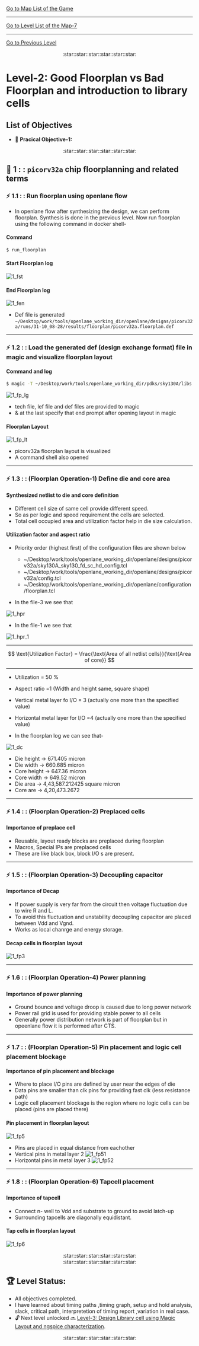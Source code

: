 [Go to Map List of the Game](https://github.com/Ranajoy01/Map_List_Path_to_silicon_RISC_V_SoC_Tapeout_game)

---

[Go to Level List of the Map-7](https://github.com/Ranajoy01/Map_7_Path_to_silicon_RISC_V_SoC_Tapeout_game)

---

[Go to Previous Level](../Level_1/readme.md)

<div align="center">:star::star::star::star::star::star:</div> 

# Level-2: Good Floorplan vs Bad Floorplan and introduction to library cells


## List of Objectives

- :microscope: <b>Pracical Objective-1:</b> []()

  
<div align="center">:star::star::star::star::star::star:</div> 

## :microscope: 1 : : `picorv32a` chip floorplanning and related terms
### :zap: 1.1 : : Run floorplan using openlane flow
- In openlane flow after synthesizing the design, we can perform floorplan. Synthesis is done in the previous level. Now run floorplan using the following command in docker shell-
#### Command 
```bash
$ run_floorplan
```
#### Start Floorplan log
![1_fst](images/1_fst.png)
#### End Floorplan log
![1_fen](images/1_fen.png)

- Def file is generated `~/Desktop/work/tools/openlane_working_dir/openlane/designs/picorv32a/runs/31-10_08-28/results/floorplan/picorv32a.floorplan.def` 

---

### :zap: 1.2 : : Load the generated def (design exchange format) file in magic and visualize floorplan layout 
#### Command and log
```bash
$ magic -T ~/Desktop/work/tools/openlane_working_dir/pdks/sky130A/libs.tech/magic/sky130A.tech lef read ~/Desktop/work/tools/openlane_working_dir/openlane/designs/picorv32a/runs/31-10_08-28/tmp/merged.lef def read ~/Desktop/work/tools/openlane_working_dir/openlane/designs/picorv32a/runs/31-10_08-28/results/floorplan/picorv32a.floorplan.def &
```
![1_fp_lg](images/1_fp_lg.png)

- tech file, lef file and def files are provided to magic
- & at the last specify that end prompt after opening layout in magic

#### Floorplan Layout
![1_fp_lt](images/1_fp_lt.png)

- picorv32a floorplan layout is visualized
- A command shell also opened

---

### :zap: 1.3 : : (Floorplan Operation-1) Define die and core area
#### Synthesized netlist to die and core definition
- Different cell size of same cell provide different speed.
- So as per logic and speed requirement the cells are selected.
- Total cell occupied area and utilization factor help in die size calculation. 

#### Utilization factor and aspect ratio 
- Priority order (highest first) of the configuration files are shown below
   -  ~/Desktop/work/tools/openlane_working_dir/openlane/designs/picorv32a/sky130A_sky130_fd_sc_hd_config.tcl
   -  ~/Desktop/work/tools/openlane_working_dir/openlane/designs/picorv32a/config.tcl
   -  ~/Desktop/work/tools/openlane_working_dir/openlane/configuration/floorplan.tcl

- In the file-3 we see that

![1_hpr](images/1_hpr.png)
- In the file-1 we see that

![1_hpr_1](images/1_hpr_1.png)

---

$$
\text{Utilization Factor} = \frac{\text{Area of all netlist cells}}{\text{Area of core}}
$$

---

- Utilization = 50 %
- Aspect ratio =1 (Width and height same, square shape)
- Vertical metal layer fo I/O = 3 (actually one more than the specified value)
- Horizontal metal layer for I/O =4 (actually one more than the specified value)

 
- In the floorplan log we can see that-

![1_dc](images/1_dc.png)

- Die height -> 671.405 micron
- Die width -> 660.685 micron
- Core height -> 647.36 micron
- Core width -> 649.52 micron
- Die area -> 4,43,587.212425 square micron
- Core are -> 4,20,473.2672 

---

### :zap: 1.4 : : (Floorplan Operation-2) Preplaced cells
#### Importance of preplace cell
- Reusable, layout ready blocks are preplaced during floorplan
- Macros, Special IPs are preplaced cells 
- These are like black box, block I/O s are present.

---

### :zap: 1.5 : : (Floorplan Operation-3) Decoupling capacitor
#### Importance of Decap
- If power supply is very far from the circuit then voltage fluctuation due to wire R and L.
- To avoid this fluctuation and unstability decoupling capacitor are placed between Vdd and Vgnd.
- Works as local chanrge and energy storage.

#### Decap cells in floorplan layout
![1_fp3](images/1_fp3.png)

--- 
### :zap: 1.6 : : (Floorplan Operation-4) Power planning 
#### Importance of power planning
- Ground bounce and voltage droop is caused due to long power network
- Power rail grid is used for providing stable power to all cells
- Generally power distribution network is part of floorplan but in opeenlane flow it is performed after CTS.

---
### :zap: 1.7 : : (Floorplan Operation-5) Pin placement and logic cell placement blockage
#### Importance of pin placement and blockage
- Where to place I/O pins are defined by user near the edges of die
- Data pins are smaller than clk pins for providing fast clk (less resistance path)
- Logic cell placement blockage is the region where no logic cells can be placed (pins are placed there)
#### Pin placement in floorplan layout
![1_fp5](images/1_fp5.png)

- Pins are placed in equal distance from eachother
- Vertical pins in metal layer 2
![1_fp51](images/1_fp51.png)
- Horizontal pins in metal layer 3
![1_fp52](images/1_fp52.png)
---
### :zap: 1.8 : : (Floorplan Operation-6) Tapcell placement
#### Importance of tapcell
- Connect n- well to Vdd and substrate to ground to avoid latch-up
- Surrounding tapcells are diagonally equidistant.
#### Tap cells in floorplan layout
![1_fp6](images/1_fp6.png)


<div align="center">:star::star::star::star::star::star:</div> 

<div align="center">:star::star::star::star::star::star:</div> 

## :trophy: Level Status: 

- All objectives completed.
- I have learned about timing paths ,timing graph, setup and hold analysis, slack, critical path, interpretetion of timing report ,variation in real case.
- 🔓 Next level unlocked 🔜 [Level-3: Design Library cell using Magic Layout and ngspice characterization](../Level_3/readme.md).
  
<div align="center">:star::star::star::star::star::star:</div> 



